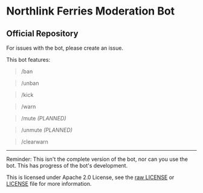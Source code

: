 # Northlink Ferries Moderation Bot
Official Repository
---
For issues with the bot, please create an issue.

This bot features:
> /ban <user> <reason Optional>

> /unban <user> <reason Optional>

> /kick <user> <reason Optional>

> /warn <user> <reason Optional>

> /mute <user> *(PLANNED)*

> /unmute <user> *(PLANNED)*

> /clearwarn <user> <reason Optional>

---

Reminder: This isn't the complete version of the bot, nor can you use the bot.
This has progress of the bot's development.


This is licensed under Apache 2.0 License, see the [raw LICENSE](https://raw.githubusercontent.com/polalagi-dev/NorthlinkModerationBot/master/LICENSE) or [LICENSE](https://github.com/polalagi-dev/NorthlinkModerationBot/blob/master/LICENSE) file for more information.